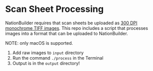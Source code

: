 # Scan Sheet Processing

NationBuilder requires that scan sheets be uploaded as [300 DPI monochrome TIFF images](https://nationbuilder.com/how_to_use_scannable_sheets#scan). This repo includes a script that processes images into a format that can be uploaded to NationBuilder.

NOTE: only macOS is supported.

1. Add raw images to `input` directory
2. Run the command `./process` in the Terminal
3. Output is in the `output` directory!
